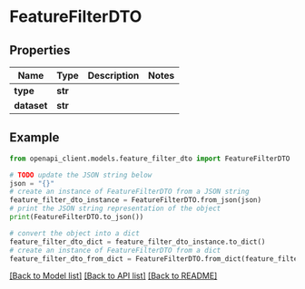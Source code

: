 # FeatureFilterDTO


## Properties

Name | Type | Description | Notes
------------ | ------------- | ------------- | -------------
**type** | **str** |  | 
**dataset** | **str** |  | 

## Example

```python
from openapi_client.models.feature_filter_dto import FeatureFilterDTO

# TODO update the JSON string below
json = "{}"
# create an instance of FeatureFilterDTO from a JSON string
feature_filter_dto_instance = FeatureFilterDTO.from_json(json)
# print the JSON string representation of the object
print(FeatureFilterDTO.to_json())

# convert the object into a dict
feature_filter_dto_dict = feature_filter_dto_instance.to_dict()
# create an instance of FeatureFilterDTO from a dict
feature_filter_dto_from_dict = FeatureFilterDTO.from_dict(feature_filter_dto_dict)
```
[[Back to Model list]](../README.md#documentation-for-models) [[Back to API list]](../README.md#documentation-for-api-endpoints) [[Back to README]](../README.md)


